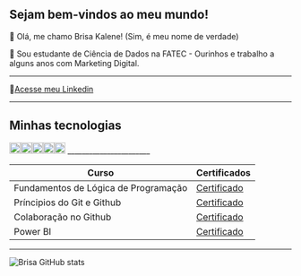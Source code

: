 ## Sejam bem-vindos ao meu mundo!

👀 Olá, me chamo Brisa Kalene! (Sim, é meu nome de verdade)

💬 Sou estudante de Ciência de Dados na FATEC - Ourinhos e trabalho a alguns anos com Marketing Digital.
__________

📄[Acesse meu Linkedin](https://www.linkedin.com/in/brisadantas/)

___________
<h2>Minhas tecnologias</h2>
<img src="https://cdn.jsdelivr.net/gh/devicons/devicon@latest/icons/html5/html5-original.svg" width=20px><img src="https://cdn.jsdelivr.net/gh/devicons/devicon@latest/icons/css3/css3-original.svg" width=20px><img src="https://cdn.jsdelivr.net/gh/devicons/devicon@latest/icons/javascript/javascript-original.svg" width=20px><img src="https://cdn.jsdelivr.net/gh/devicons/devicon@latest/icons/wordpress/wordpress-plain.svg" width=20px><img src="https://cdn.jsdelivr.net/gh/devicons/devicon@latest/icons/python/python-original.svg" width=20px>
_______________________

| Curso | Certificados |
|--------------|--------------|
| Fundamentos de Lógica de Programação | [Certificado](https://drive.google.com/file/d/1BX1ndaUjX0nWYaHAsprUAUx6OMcaaC94/view?usp=sharing)|
| Príncipios do Git e Github | [Certificado](https://drive.google.com/file/d/1e_49XUh92KIy1mBkTPNhnx-bC7xdLacZ/view?usp=sharing) |
| Colaboração no Github | [Certificado](https://drive.google.com/file/d/1pEH7FCBg796jZLDTLeOno25Ppf_s7BC7/view?usp=sharing) |
| Power BI | [Certificado](https://drive.google.com/file/d/1CQr7wGnokb_rjz4nW5VTVwZUnKwhw40Q/view?usp=sharing) |
          
---------
![Brisa GitHub stats](https://github-readme-stats.vercel.app/api?username=anuraghazra&show_icons=true&theme=radical)
          
          


<!--
**Bkalene/Bkalene** is a ✨ _special_ ✨ repository because its `README.md` (this file) appears on your GitHub profile.

Here are some ideas to get you started:

- 🔭 I’m currently working on ...
- 🌱 I’m currently learning ...
- 👯 I’m looking to collaborate on ...
- 🤔 I’m looking for help with ...
- 💬 Ask me about ...
- 📫 How to reach me: ...
- 😄 Pronouns: ...
- ⚡ Fun fact: ...
-->
